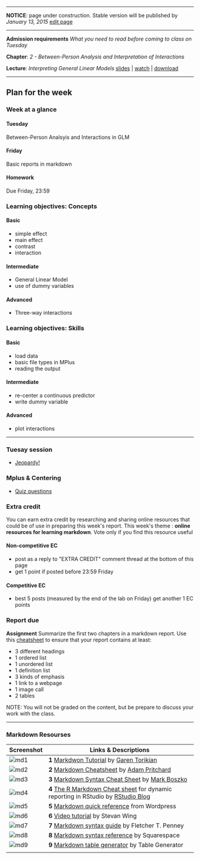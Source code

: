 ----

**NOTICE**: page under construction. Stable version will be published by *January 13, 2015* [edit page](https://github.com/andkov/MLMtime/edit/gh-pages/2.md)

----

**Admission requirements** *What you need to read before coming to class on Tuesday* 

**Chapter**: *2 - Between-Person Analysis and Interpretation of Interactions*   

**Lecture**: *Interpreting General Linear Models*  [slides](http://www.lesahoffman.com/944/944_Lecture01_Intro_MLM.pdf) |  [watch](http://camrelay1.unl.edu/inbox/lhoffman2/944_Lecture02_-_Flash_%28Large%29_-_20130111_12.21.32PM.html) |  [download](http://camrelay1.unl.edu/inbox/lhoffman2/944_Lecture02_-_iPod_and_iPhone_-_20130111_12.21.32PM.mp4)   

---- 


## Plan for the week 

### Week at a glance

#### Tuesday
Between-Person Analsyis and Interactions in GLM

#### Friday 
Basic reports in markdown

#### Homework 
Due Friday, 23:59


### Learning objectives: Concepts


#### Basic
- simple effect
- main effect
- contrast 
- interaction

#### Intermediate  
- General Linear Model 
- use of dummy variables

#### Advanced 

- Three-way interactions


### Learning objectives: Skills 


#### Basic
- load data  
- basic file types in MPlus 
- reading the output

#### Intermediate 
- re-center a continuous predictor  
- write dummy variable

#### Advanced 
- plot interactions


----
 

### Tuesay session


- [Jeopardy!](weeks/02/2015-01-13-Jeopardy.pptx)

### Mplus & Centering

- [Quiz questions](weeks/02/2015-01-13-Quiz.pptx)


### Extra credit

You can earn extra credit by researching and sharing online resources that could be of use in preparing this week's report. This week's theme : **online resources for learning markdown**. Vote only if you find this resource useful

#### Non-competitive EC
  - post as a reply to "EXTRA CREDIT" comment thread at the bottom of this page
  - get 1 point if posted before 23:59 Friday

#### Competitive EC
 - best 5 posts (measured by the end of the lab on Friday) get another 1 EC points  
 
 
### Report due

**Assignment** Summarize the first two chapters in a markdown report. Use this [cheatsheet](http://support.mashery.com/docs/customizing_your_portal/Markdown_Cheat_Sheet) to ensure that your report contains at least:  
 
 - 3 different headings  
 - 1 ordered list
 - 1 unordered list
 - 1 definition list
 - 3 kinds of emphasis  
 - 1 link to a webpage
 - 1 image call
 - 2 tables 

NOTE:  You will not be graded on the content, but be prepare to discuss your work with the class.  



----

### Markdown Resourses



| Screenshot  | Links & Descriptions  |
|---|---|
|![md1][md1]| **1** [Markdwon Tutorial](http://markdowntutorial.com/) by [Garen Torikian](https://github.com/gjtorikian)  |
|![md2][md2]| **2** [Markdown Cheatsheet](https://github.com/adam-p/markdown-here/wiki/Markdown-Cheatsheet) by [Adam Pritchard](https://github.com/adam-p)  |
|![md3][md3]| **3** [Markdown Syntax Cheat Sheet](http://stationinthemetro.com/wp-content/uploads/2013/04/Markdown_Cheat_Sheet_v1-1.pdf) by [Mark Boszko](http://stationinthemetro.com/)  |
|![md4][md4]| **4** [The R Markdown Cheat sheet](http://shiny.rstudio.com/articles/rm-cheatsheet.html) for dynamic reporting in RStudio by [RStudio Blog](http://blog.rstudio.org/)   |
|![md5][md5]| **5** [Markdown quick reference](http://en.support.wordpress.com/markdown-quick-reference/) from Wordpress   |
|![md6][md6]| **6** [Video tutorial](https://www.youtube.com/watch?v=6A5EpqqDOdk) by Stevan Wing  |   |
|![md7][md7]| **7** [Markdown syntax guide](http://bywordapp.com/markdown/syntax.html) by Fletcher T. Penney |   
|![md8][md8]| **8** [Markdown syntax reference](http://five.squarespace.com/display/ShowHelp?section=Markdown) by Squarespace  |
|![md9][md9]| **9** [Markdown table generator](http://www.tablesgenerator.com/markdown_tables) by Table Generator |
|   |   |


[md1]:./weeks/02/images/md_1.png
[md2]:./weeks/02/images/md_2.png
[md3]:./weeks/02/images/md_3.png
[md4]:./weeks/02/images/md_4.png
[md5]:./weeks/02/images/md_5.png
[md6]:./weeks/02/images/md_6.png
[md7]:./weeks/02/images/md_7.png
[md8]:./weeks/02/images/md_8.png
[md9]:./weeks/02/images/md_9.png

